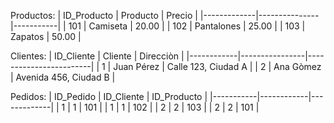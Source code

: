 Productos:
| ID_Producto | Producto      | Precio    |
|-------------|---------------|-----------|
| 101         | Camiseta      | 20.00     |
| 102         | Pantalones    | 25.00     |
| 103         | Zapatos       | 50.00     |

Clientes:
| ID_Cliente | Cliente        | Direcciòn              |
|------------|----------------|------------------------|
| 1          | Juan Pérez     | Calle 123, Ciudad A    |
| 2          | Ana Gòmez      | Avenida 456, Ciudad B  |

Pedidos:
| ID_Pedido | ID_Cliente | ID_Producto |
|-----------|------------|-------------|
| 1         | 1          | 101         |
| 1         | 1          | 102         |
| 2         | 2          | 103         |
| 2         | 2          | 101         |
